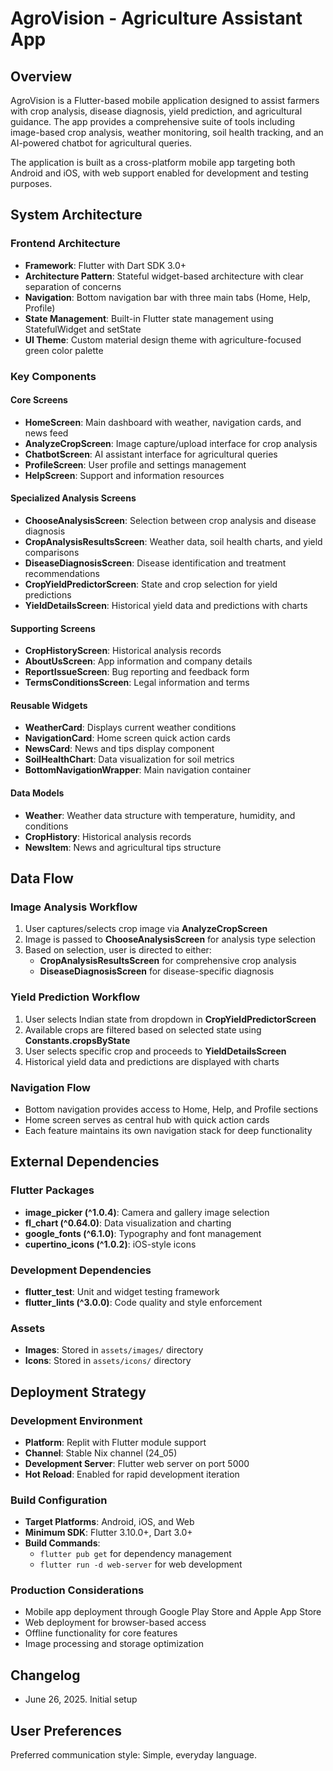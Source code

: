 # AgroVision - Agriculture Assistant App

## Overview

AgroVision is a Flutter-based mobile application designed to assist farmers with crop analysis, disease diagnosis, yield prediction, and agricultural guidance. The app provides a comprehensive suite of tools including image-based crop analysis, weather monitoring, soil health tracking, and an AI-powered chatbot for agricultural queries.

The application is built as a cross-platform mobile app targeting both Android and iOS, with web support enabled for development and testing purposes.

## System Architecture

### Frontend Architecture
- **Framework**: Flutter with Dart SDK 3.0+
- **Architecture Pattern**: Stateful widget-based architecture with clear separation of concerns
- **Navigation**: Bottom navigation bar with three main tabs (Home, Help, Profile)
- **State Management**: Built-in Flutter state management using StatefulWidget and setState
- **UI Theme**: Custom material design theme with agriculture-focused green color palette

### Key Components

#### Core Screens
- **HomeScreen**: Main dashboard with weather, navigation cards, and news feed
- **AnalyzeCropScreen**: Image capture/upload interface for crop analysis
- **ChatbotScreen**: AI assistant interface for agricultural queries
- **ProfileScreen**: User profile and settings management
- **HelpScreen**: Support and information resources

#### Specialized Analysis Screens
- **ChooseAnalysisScreen**: Selection between crop analysis and disease diagnosis
- **CropAnalysisResultsScreen**: Weather data, soil health charts, and yield comparisons
- **DiseaseDiagnosisScreen**: Disease identification and treatment recommendations
- **CropYieldPredictorScreen**: State and crop selection for yield predictions
- **YieldDetailsScreen**: Historical yield data and predictions with charts

#### Supporting Screens
- **CropHistoryScreen**: Historical analysis records
- **AboutUsScreen**: App information and company details
- **ReportIssueScreen**: Bug reporting and feedback form
- **TermsConditionsScreen**: Legal information and terms

#### Reusable Widgets
- **WeatherCard**: Displays current weather conditions
- **NavigationCard**: Home screen quick action cards
- **NewsCard**: News and tips display component
- **SoilHealthChart**: Data visualization for soil metrics
- **BottomNavigationWrapper**: Main navigation container

#### Data Models
- **Weather**: Weather data structure with temperature, humidity, and conditions
- **CropHistory**: Historical analysis records
- **NewsItem**: News and agricultural tips structure

## Data Flow

### Image Analysis Workflow
1. User captures/selects crop image via **AnalyzeCropScreen**
2. Image is passed to **ChooseAnalysisScreen** for analysis type selection
3. Based on selection, user is directed to either:
   - **CropAnalysisResultsScreen** for comprehensive crop analysis
   - **DiseaseDiagnosisScreen** for disease-specific diagnosis

### Yield Prediction Workflow
1. User selects Indian state from dropdown in **CropYieldPredictorScreen**
2. Available crops are filtered based on selected state using **Constants.cropsByState**
3. User selects specific crop and proceeds to **YieldDetailsScreen**
4. Historical yield data and predictions are displayed with charts

### Navigation Flow
- Bottom navigation provides access to Home, Help, and Profile sections
- Home screen serves as central hub with quick action cards
- Each feature maintains its own navigation stack for deep functionality

## External Dependencies

### Flutter Packages
- **image_picker (^1.0.4)**: Camera and gallery image selection
- **fl_chart (^0.64.0)**: Data visualization and charting
- **google_fonts (^6.1.0)**: Typography and font management
- **cupertino_icons (^1.0.2)**: iOS-style icons

### Development Dependencies
- **flutter_test**: Unit and widget testing framework
- **flutter_lints (^3.0.0)**: Code quality and style enforcement

### Assets
- **Images**: Stored in `assets/images/` directory
- **Icons**: Stored in `assets/icons/` directory

## Deployment Strategy

### Development Environment
- **Platform**: Replit with Flutter module support
- **Channel**: Stable Nix channel (24_05)
- **Development Server**: Flutter web server on port 5000
- **Hot Reload**: Enabled for rapid development iteration

### Build Configuration
- **Target Platforms**: Android, iOS, and Web
- **Minimum SDK**: Flutter 3.10.0+, Dart 3.0+
- **Build Commands**: 
  - `flutter pub get` for dependency management
  - `flutter run -d web-server` for web development

### Production Considerations
- Mobile app deployment through Google Play Store and Apple App Store
- Web deployment for browser-based access
- Offline functionality for core features
- Image processing and storage optimization

## Changelog

- June 26, 2025. Initial setup

## User Preferences

Preferred communication style: Simple, everyday language.